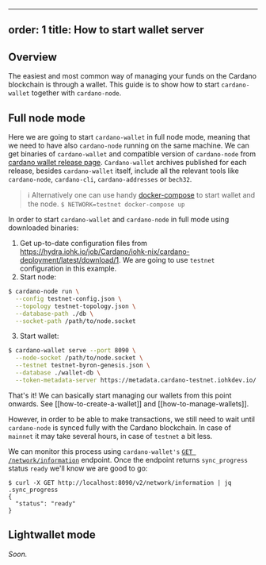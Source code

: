 

---
order: 1
title: How to start wallet server
---

## Overview
The easiest and most common way of managing your funds on the Cardano blockchain is through a wallet. This guide is to show how to start `cardano-wallet` together with `cardano-node`.

## Full node mode

Here we are going to start `cardano-wallet` in full node mode, meaning that we need to have also `cardano-node` running on the same machine. We can get binaries of `cardano-wallet` and compatible version of `cardano-node` from [cardano wallet release page](https://github.com/input-output-hk/cardano-wallet/releases). `Cardano-wallet` archives published for each release, besides `cardano-wallet` itself, include all the relevant tools like `cardano-node`, `cardano-cli`, `cardano-addresses` or `bech32`.

> :information_source: Alternatively one can use handy [docker-compose](https://github.com/input-output-hk/cardano-wallet#getting-started) to start wallet and the node.
> `$ NETWORK=testnet docker-compose up`

In order to start `cardano-wallet` and `cardano-node` in full mode using downloaded binaries:
1. Get up-to-date configuration files from https://hydra.iohk.io/job/Cardano/iohk-nix/cardano-deployment/latest/download/1. We are going to use `testnet` configuration in this example.
2. Start node:
```bash
$ cardano-node run \
  --config testnet-config.json \
  --topology testnet-topology.json \
  --database-path ./db \
  --socket-path /path/to/node.socket
```
3. Start wallet:
```bash
$ cardano-wallet serve --port 8090 \
  --node-socket /path/to/node.socket \
  --testnet testnet-byron-genesis.json \
  --database ./wallet-db \
  --token-metadata-server https://metadata.cardano-testnet.iohkdev.io/
```
That's it! We can basically start managing our wallets from this point onwards. See [[how-to-create-a-wallet]] and [[how-to-manage-wallets]].

However, in order to be able to make transactions, we still need to wait until `cardano-node` is synced fully with the Cardano blockchain. In case of `mainnet` it may take several hours, in case of `testnet` a bit less.

We can monitor this process using `cardano-wallet's` [`GET /network/information`](https://input-output-hk.github.io/cardano-wallet/api/edge/#operation/getNetworkInformation) endpoint. Once the endpoint returns `sync_progress` status `ready` we'll know we are good to go:

```
$ curl -X GET http://localhost:8090/v2/network/information | jq .sync_progress
{
  "status": "ready"
}
```

## Lightwallet mode

_Soon._

